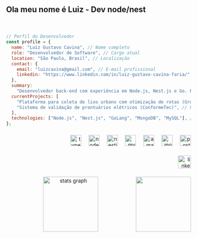 <h2 align="left">Ola meu nome é Luiz - Dev node/nest</h2>

###

<br clear="both">

```javascript
// Perfil do Desenvolvedor
const profile = {
  name: "Luiz Gustavo Cavina", // Nome completo
  role: "Desenvolvedor de Software", // Cargo atual
  location: "São Paulo, Brasil", // Localização
  contact: {
    email: "luizcavina@gmail.com", // E-mail profissional
    linkedin: "https://www.linkedin.com/in/luiz-gustavo-cavina-faria/", // Perfil no LinkedIn
  },
  summary:
    "Desenvolvedor back-end com experiência em Node.js, Nest.js e Go. Participei de projetos de APIs, dashboards e integrações para otimizar processos em empresas e startups. Apaixonado por resolver problemas com tecnologia e sempre em busca de novos desafios.", // Resumo profissional
  currentProjects: [
    "Plataforma para coleta de lixo urbano com otimização de rotas (Grunber)", // Projeto atual 1
    "Sistema de validação de prontuários elétricos (ConformeTec)", // Projeto atual 2
  ],
  technologies: ["Node.js", "Nest.js", "GoLang", "MongoDB", "MySQL"], // Tecnologias dominadas
};
```

###

<div align="right">
  <img src="https://cdn.jsdelivr.net/gh/devicons/devicon/icons/typescript/typescript-original.svg" height="30" alt="typescript logo"  />
  <img width="12" />
  <img src="https://cdn.jsdelivr.net/gh/devicons/devicon/icons/nodejs/nodejs-original.svg" height="30" alt="nodejs logo"  />
  <img width="12" />
  <img src="https://cdn.jsdelivr.net/gh/devicons/devicon/icons/nestjs/nestjs-original.svg" height="30" alt="nestjs logo"  />
  <img width="12" />
  <img src="https://cdn.jsdelivr.net/gh/devicons/devicon/icons/mysql/mysql-original.svg" height="30" alt="mysql logo"  />
  <img width="12" />
  <img src="https://cdn.jsdelivr.net/gh/devicons/devicon/icons/amazonwebservices/amazonwebservices-line-wordmark.svg" height="30" alt="amazonwebservices logo"  />
  <img width="12" />
  <img src="https://cdn.jsdelivr.net/gh/devicons/devicon/icons/mongodb/mongodb-original.svg" height="30" alt="mongodb logo"  />
  <img width="12" />
  <img src="https://cdn.jsdelivr.net/gh/devicons/devicon/icons/postgresql/postgresql-original.svg" height="30" alt="postgresql logo"  />
</div>

###

<div align="right">
  <img src="https://img.shields.io/static/v1?message=LinkedIn&logo=linkedin&label=&color=0077B5&logoColor=white&labelColor=&style=for-the-badge" height="35" alt="linkedin logo"  />
</div>

###

<img align="right" height="150" src="https://www.icegif.com/wp-content/uploads/2023/03/icegif-47.gif"  />

###

<div align="center">
  <img src="https://github-readme-stats.vercel.app/api?username=Pizzy-23&hide_title=false&hide_rank=false&show_icons=true&include_all_commits=true&count_private=true&disable_animations=false&theme=dracula&locale=en&hide_border=false" height="150" alt="stats graph"  />
</div>

###
